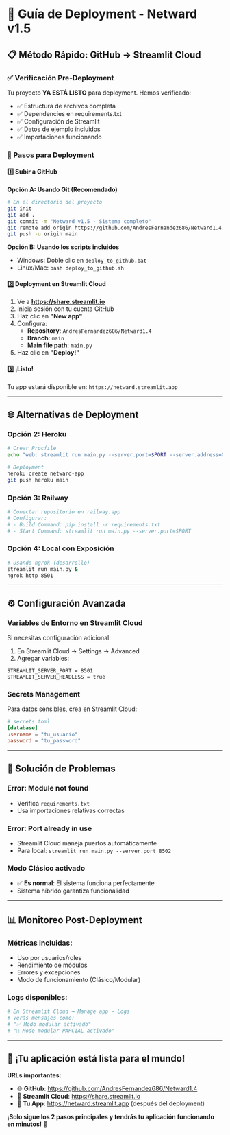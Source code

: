 # 🚀 Guía de Deployment - Netward v1.5

## 📋 Método Rápido: GitHub → Streamlit Cloud

### ✅ Verificación Pre-Deployment

Tu proyecto **YA ESTÁ LISTO** para deployment. Hemos verificado:
- ✅ Estructura de archivos completa
- ✅ Dependencies en requirements.txt  
- ✅ Configuración de Streamlit
- ✅ Datos de ejemplo incluidos
- ✅ Importaciones funcionando

### 🎯 Pasos para Deployment

#### 1️⃣ **Subir a GitHub**

**Opción A: Usando Git (Recomendado)**
```bash
# En el directorio del proyecto
git init
git add .
git commit -m "Netward v1.5 - Sistema completo"
git remote add origin https://github.com/AndresFernandez686/Netward1.4.git
git push -u origin main
```

**Opción B: Usando los scripts incluidos**
- Windows: Doble clic en `deploy_to_github.bat`
- Linux/Mac: `bash deploy_to_github.sh`

#### 2️⃣ **Deployment en Streamlit Cloud**

1. Ve a **https://share.streamlit.io**
2. Inicia sesión con tu cuenta GitHub
3. Haz clic en **"New app"**
4. Configura:
   - **Repository**: `AndresFernandez686/Netward1.4`
   - **Branch**: `main`
   - **Main file path**: `main.py`
5. Haz clic en **"Deploy!"**

#### 3️⃣ **¡Listo!**

Tu app estará disponible en: `https://netward.streamlit.app`

---

## 🌐 Alternativas de Deployment

### **Opción 2: Heroku**
```bash
# Crear Procfile
echo "web: streamlit run main.py --server.port=$PORT --server.address=0.0.0.0" > Procfile

# Deployment
heroku create netward-app
git push heroku main
```

### **Opción 3: Railway**
```bash
# Conectar repositorio en railway.app
# Configurar: 
# - Build Command: pip install -r requirements.txt
# - Start Command: streamlit run main.py --server.port=$PORT
```

### **Opción 4: Local con Exposición**
```bash
# Usando ngrok (desarrollo)
streamlit run main.py &
ngrok http 8501
```

---

## ⚙️ Configuración Avanzada

### **Variables de Entorno en Streamlit Cloud**

Si necesitas configuración adicional:

1. En Streamlit Cloud → Settings → Advanced
2. Agregar variables:
```
STREAMLIT_SERVER_PORT = 8501
STREAMLIT_SERVER_HEADLESS = true
```

### **Secrets Management**

Para datos sensibles, crea en Streamlit Cloud:
```toml
# secrets.toml
[database]
username = "tu_usuario"
password = "tu_password"
```

---

## 🔧 Solución de Problemas

### **Error: Module not found**
- Verifica `requirements.txt`
- Usa importaciones relativas correctas

### **Error: Port already in use** 
- Streamlit Cloud maneja puertos automáticamente
- Para local: `streamlit run main.py --server.port 8502`

### **Modo Clásico activado**
- ✅ **Es normal**: El sistema funciona perfectamente
- Sistema híbrido garantiza funcionalidad

---

## 📊 Monitoreo Post-Deployment

### **Métricas incluidas:**
- Uso por usuarios/roles
- Rendimiento de módulos
- Errores y excepciones
- Modo de funcionamiento (Clásico/Modular)

### **Logs disponibles:**
```python
# En Streamlit Cloud → Manage app → Logs
# Verás mensajes como:
# "✅ Modo modular activado"
# "🔄 Modo modular PARCIAL activado"
```

---

## 🚀 **¡Tu aplicación está lista para el mundo!**

**URLs importantes:**
- 🌐 **GitHub**: https://github.com/AndresFernandez686/Netward1.4
- 🎯 **Streamlit Cloud**: https://share.streamlit.io  
- 📱 **Tu App**: https://netward.streamlit.app (después del deployment)

**¡Solo sigue los 2 pasos principales y tendrás tu aplicación funcionando en minutos!** 🎉